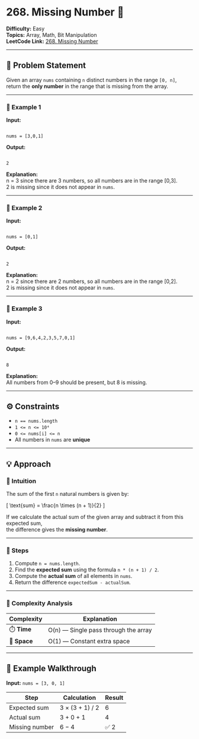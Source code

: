 # 268. Missing Number 🔢

**Difficulty:** Easy  
**Topics:** Array, Math, Bit Manipulation  
**LeetCode Link:** [268. Missing Number](https://leetcode.com/problems/missing-number/)

---

## 🧩 Problem Statement

Given an array `nums` containing `n` distinct numbers in the range `[0, n]`,  
return the **only number** in the range that is missing from the array.

---

### 🔹 Example 1

**Input:**

```

nums = [3,0,1]

```

**Output:**

```

2

```

**Explanation:**  
n = 3 since there are 3 numbers, so all numbers are in the range [0,3].  
2 is missing since it does not appear in `nums`.

---

### 🔹 Example 2

**Input:**

```

nums = [0,1]

```

**Output:**

```

2

```

**Explanation:**  
n = 2 since there are 2 numbers, so all numbers are in the range [0,2].  
2 is missing since it does not appear in `nums`.

---

### 🔹 Example 3

**Input:**

```

nums = [9,6,4,2,3,5,7,0,1]

```

**Output:**

```

8

```

**Explanation:**  
All numbers from 0–9 should be present, but 8 is missing.

---

## ⚙️ Constraints

- `n == nums.length`
- `1 <= n <= 10⁴`
- `0 <= nums[i] <= n`
- All numbers in `nums` are **unique**

---

## 💡 Approach

### 🔸 Intuition

The sum of the first `n` natural numbers is given by:

\[
\text{sum} = \frac{n \times (n + 1)}{2}
\]

If we calculate the actual sum of the given array and subtract it from this expected sum,  
the difference gives the **missing number**.

---

### 🔹 Steps

1. Compute `n = nums.length`.
2. Find the **expected sum** using the formula `n * (n + 1) / 2`.
3. Compute the **actual sum** of all elements in `nums`.
4. Return the difference `expectedSum - actualSum`.

---

### 🧮 Complexity Analysis

| Complexity   | Explanation                          |
| ------------ | ------------------------------------ |
| ⏱️ **Time**  | O(n) — Single pass through the array |
| 💾 **Space** | O(1) — Constant extra space          |

---

## 🧠 Example Walkthrough

**Input:** `nums = [3, 0, 1]`

| Step           | Calculation     | Result |
| -------------- | --------------- | ------ |
| Expected sum   | 3 × (3 + 1) / 2 | 6      |
| Actual sum     | 3 + 0 + 1       | 4      |
| Missing number | 6 − 4           | ✅ 2   |

